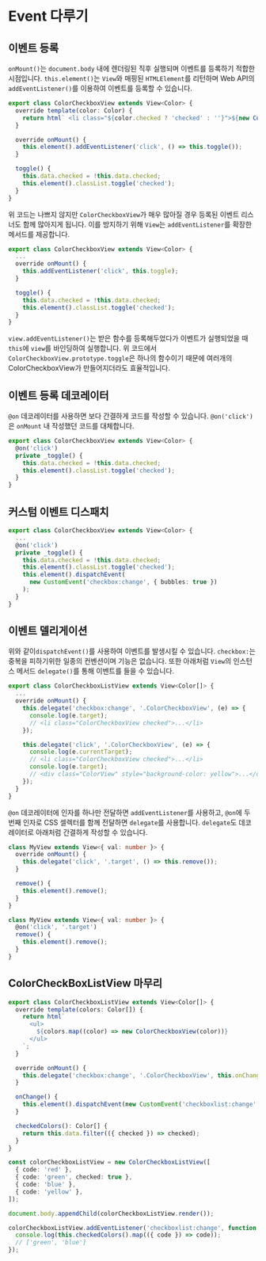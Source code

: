 # Event 다루기

## 이벤트 등록

`onMount()`는 `document.body` 내에 렌더링된 직후 실행되며 이벤트를 등록하기 적합한 시점입니다. `this.element()`는 `View`와 매핑된 `HTMLElement`를 리턴하며 Web API의 `addEventListener()`를 이용하여 이벤트를 등록할 수 있습니다.

```typescript
export class ColorCheckboxView extends View<Color> {
  override template(color: Color) {
    return html` <li class="${color.checked ? 'checked' : ''}">${new ColorView(color)}</li> `;
  }

  override onMount() {
    this.element().addEventListener('click', () => this.toggle());
  }

  toggle() {
    this.data.checked = !this.data.checked;
    this.element().classList.toggle('checked');
  }
}
```

위 코드는 나쁘지 않지만 `ColorCheckboxView`가 매우 많아질 경우 등록된 이벤트 리스너도 함께 많아지게 됩니다. 이를 방지하기 위해 `View`는 `addEventListener`를 확장한 메서드를 제공합니다.

```typescript
export class ColorCheckboxView extends View<Color> {
  ...
  override onMount() {
    this.addEventListener('click', this.toggle);
  }

  toggle() {
    this.data.checked = !this.data.checked;
    this.element().classList.toggle('checked');
  }
}
```

`view.addEventListener()`는 받은 함수를 등록해두었다가 이벤트가 실행되었을 때 `this`에 `view`를 바인딩하여 실행합니다. 위 코드에서 `ColorCheckboxView.prototype.toggle`은 하나의 함수이기 때문에 여러개의 ColorCheckboxView가 만들어지더라도 효율적입니다.

## 이벤트 등록 데코레이터

`@on` 데코레이터를 사용하면 보다 간결하게 코드를 작성할 수 있습니다. `@on('click')`은 `onMount` 내 작성했던 코드를 대체합니다.

```typescript
export class ColorCheckboxView extends View<Color> {
  @on('click')
  private _toggle() {
    this.data.checked = !this.data.checked;
    this.element().classList.toggle('checked');
  }
}
```

## 커스텀 이벤트 디스패치

```typescript
export class ColorCheckboxView extends View<Color> {
  ...
  @on('click')
  private _toggle() {
    this.data.checked = !this.data.checked;
    this.element().classList.toggle('checked');
    this.element().dispatchEvent(
      new CustomEvent('checkbox:change', { bubbles: true })
    );
  }
}
```

## 이벤트 델리게이션

위와 같이`dispatchEvent()`를 사용하여 이벤트를 발생시킬 수 있습니다. `checkbox:`는 중복을 피하기위한 일종의 컨벤션이며 기능은 없습니다. 또한 아래처럼 `View`의 인스턴스 메서드 `delegate()`를 통해 이벤트를 들을 수 있습니다.

```typescript
export class ColorCheckboxListView extends View<Color[]> {
  ...
  override onMount() {
    this.delegate('checkbox:change', '.ColorCheckboxView', (e) => {
      console.log(e.target);
      // <li class="ColorCheckboxView checked">...</li>
    });

    this.delegate('click', '.ColorCheckboxView', (e) => {
      console.log(e.currentTarget);
      // <li class="ColorCheckboxView checked">...</li>
      console.log(e.target);
      // <div class="ColorView" style="background-color: yellow">...</div>
    });
  }
}
```

`@on` 데코레이터에 인자를 하나만 전달하면 `addEventListener`를 사용하고, `@on`에 두 번째 인자로 CSS 셀렉터를 함께 전달하면 `delegate`를 사용합니다. `delegate`도 데코레이터로 아래처럼 간결하게 작성할 수 있습니다.

```typescript
class MyView extends View<{ val: number }> {
  override onMount() {
    this.delegate('click', '.target', () => this.remove());
  }

  remove() {
    this.element().remove();
  }
}

class MyView extends View<{ val: number }> {
  @on('click', '.target')
  remove() {
    this.element().remove();
  }
}
```

## ColorCheckBoxListView 마무리

```typescript
export class ColorCheckboxListView extends View<Color[]> {
  override template(colors: Color[]) {
    return html`
      <ul>
        ${colors.map((color) => new ColorCheckboxView(color))}
      </ul>
    `;
  }

  override onMount() {
    this.delegate('checkbox:change', '.ColorCheckboxView', this.onChange);
  }

  onChange() {
    this.element().dispatchEvent(new CustomEvent('checkboxlist:change', { bubbles: true }));
  }

  checkedColors(): Color[] {
    return this.data.filter(({ checked }) => checked);
  }
}

const colorCheckboxListView = new ColorCheckboxListView([
  { code: 'red' },
  { code: 'green', checked: true },
  { code: 'blue' },
  { code: 'yellow' },
]);

document.body.appendChild(colorCheckboxListView.render());

colorCheckboxListView.addEventListener('checkboxlist:change', function () {
  console.log(this.checkedColors().map(({ code }) => code));
  // ['green', 'blue']
});
```
